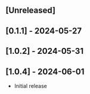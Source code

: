 ## [Unreleased]

## [0.1.1] - 2024-05-27
## [1.0.2] - 2024-05-31
## [1.0.4] - 2024-06-01

- Initial release
